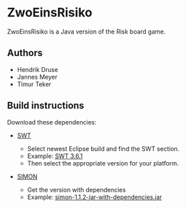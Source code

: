 ZwoEinsRisiko
=============

ZwoEinsRisiko is a Java version of the Risk board game.

Authors
-------

 + Hendrik Druse
 + Jannes Meyer
 + Timur Teker

Build instructions
------------------

Download these dependencies:

 + [SWT](http://archive.eclipse.org/eclipse/downloads/)

	+ Select newest Eclipse build and find the SWT section.
	+ Example: [SWT 3.6.1](http://archive.eclipse.org/eclipse/downloads/drops/R-3.6.1-201009090800/#SWT)
	+ Then select the appropriate version for your platform.

 + [SIMON](http://dev.root1.de/projects/simon/files)

	+ Get the version with dependencies
	+ Example: [simon-1.1.2-jar-with-dependencies.jar](http://dev.root1.de/attachments/download/120/simon-1.1.2-jar-with-dependencies.jar)